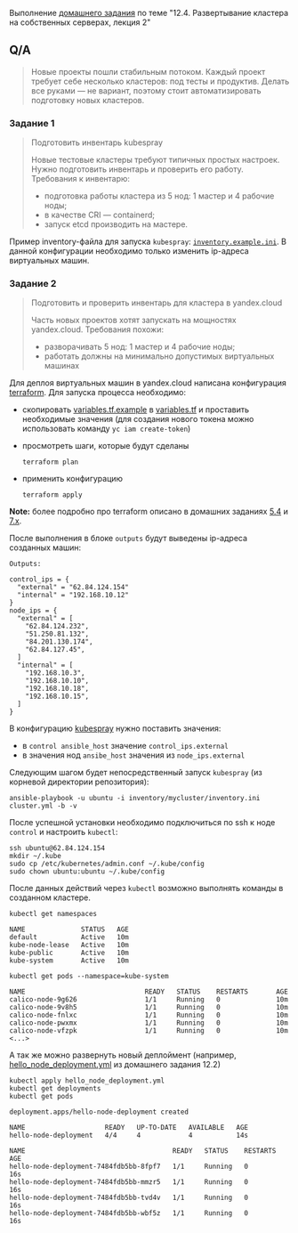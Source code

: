 Выполнение [домашнего задания](https://github.com/netology-code/devkub-homeworks/blob/main/12-kubernetes-04-install-part-2.md)
по теме "12.4. Развертывание кластера на собственных серверах, лекция 2"

## Q/A

> Новые проекты пошли стабильным потоком. Каждый проект требует себе несколько кластеров: под тесты и продуктив.
> Делать все руками — не вариант, поэтому стоит автоматизировать подготовку новых кластеров.

### Задание 1

> Подготовить инвентарь kubespray
> 
> Новые тестовые кластеры требуют типичных простых настроек. Нужно подготовить инвентарь и проверить его работу. Требования к инвентарю:
> * подготовка работы кластера из 5 нод: 1 мастер и 4 рабочие ноды;
> * в качестве CRI — containerd;
> * запуск etcd производить на мастере.

Пример inventory-файла для запуска `kubespray`: [`inventory.example.ini`](./kubespray/inventory.example.ini).
В данной конфигурации необходимо только изменить ip-адреса виртуальных машин.

### Задание 2

> Подготовить и проверить инвентарь для кластера в yandex.cloud
> 
> Часть новых проектов хотят запускать на мощностях yandex.cloud. Требования похожи:
> * разворачивать 5 нод: 1 мастер и 4 рабочие ноды;
> * работать должны на минимально допустимых виртуальных машинах 

Для деплоя виртуальных машин в yandex.cloud написана конфигурация [terraform](./terraform/main.tf). Для запуска процесса необходимо:
* скопировать [variables.tf.example](./terraform/variables.tf.example) в [variables.tf](./terraform/variables.tf)
  и проставить необходимые значения (для создания нового токена можно использовать команду `yc iam create-token`)
* просмотреть шаги, которые будут сделаны 

    ```shell
    terraform plan
    ```

* применить конфигурацию

    ```shell
    terraform apply
    ```

__Note:__ более подробно про terraform описано в домашних заданиях [5.4](/src/homework/05-virtualization/5.4) и [7.x](/src/homework/07-terraform).

После выполнения в блоке `outputs` будут выведены ip-адреса созданных машин:

```text
Outputs:

control_ips = {
  "external" = "62.84.124.154"
  "internal" = "192.168.10.12"
}
node_ips = {
  "external" = [
    "62.84.124.232",
    "51.250.81.132",
    "84.201.130.174",
    "62.84.127.45",
  ]
  "internal" = [
    "192.168.10.3",
    "192.168.10.10",
    "192.168.10.18",
    "192.168.10.15",
  ]
}
```

В конфигурацию [kubespray](./kubespray/inventory.example.ini) нужно поставить значения:

* в `control ansible_host` значение `control_ips.external`
* в значения нод `ansibe_host` значения из `node_ips.external`

Следующим шагом будет непосредственный запуск `kubespray` (из корневой директории репозитория):

```shell
ansible-playbook -u ubuntu -i inventory/mycluster/inventory.ini cluster.yml -b -v
```

После успешной установки необходимо подключиться по ssh к ноде `control` и настроить `kubectl`:

```shell
ssh ubuntu@62.84.124.154
mkdir ~/.kube
sudo cp /etc/kubernetes/admin.conf ~/.kube/config
sudo chown ubuntu:ubuntu ~/.kube/config
```

После данных действий через `kubectl` возможно выполнять команды в созданном кластере.

```shell
kubectl get namespaces
```

```text
NAME              STATUS   AGE
default           Active   10m
kube-node-lease   Active   10m
kube-public       Active   10m
kube-system       Active   10m
```

```shell
kubectl get pods --namespace=kube-system
```

```text
NAME                              READY   STATUS    RESTARTS       AGE
calico-node-9g626                 1/1     Running   0              10m
calico-node-9v8h5                 1/1     Running   0              10m
calico-node-fnlxc                 1/1     Running   0              10m
calico-node-pwxmx                 1/1     Running   0              10m
calico-node-vfzpk                 1/1     Running   0              10m
<...>
```

А так же можно развернуть новый деплоймент (например, [hello_node_deployment.yml](/src/homework/12-kubernetes/12.2/config/hello_node_deployment.yml) из домашнего задания 12.2)

```shell
kubectl apply hello_node_deployment.yml
kubectl get deployments
kubectl get pods
```

```text
deployment.apps/hello-node-deployment created

NAME                    READY   UP-TO-DATE   AVAILABLE   AGE
hello-node-deployment   4/4     4            4           14s

NAME                                     READY   STATUS    RESTARTS   AGE
hello-node-deployment-7484fdb5bb-8fpf7   1/1     Running   0          16s
hello-node-deployment-7484fdb5bb-mmzr5   1/1     Running   0          16s
hello-node-deployment-7484fdb5bb-tvd4v   1/1     Running   0          16s
hello-node-deployment-7484fdb5bb-wbf5z   1/1     Running   0          16s
```
